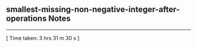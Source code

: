 <h2>smallest-missing-non-negative-integer-after-operations Notes</h2><hr>[ Time taken: 3 hrs 31 m 30 s ]